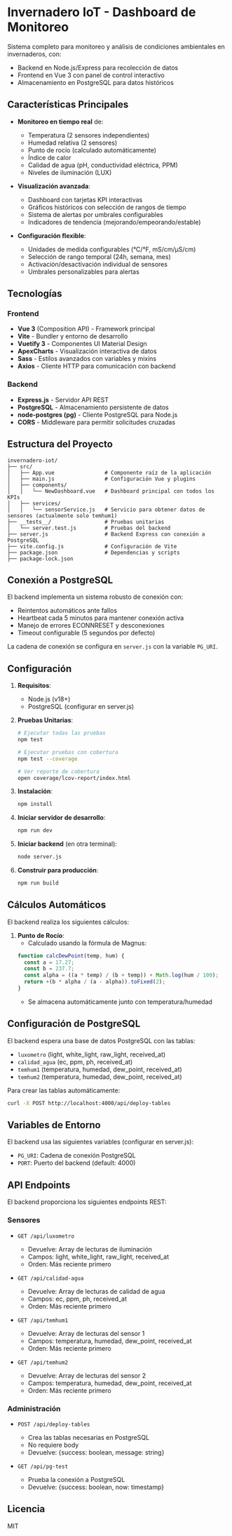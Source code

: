 # Invernadero IoT - Dashboard de Monitoreo

Sistema completo para monitoreo y análisis de condiciones ambientales en invernaderos, con:
- Backend en Node.js/Express para recolección de datos
- Frontend en Vue 3 con panel de control interactivo
- Almacenamiento en PostgreSQL para datos históricos

## Características Principales

- **Monitoreo en tiempo real** de:
  - Temperatura (2 sensores independientes)
  - Humedad relativa (2 sensores)
  - Punto de rocío (calculado automáticamente)
  - Índice de calor
  - Calidad de agua (pH, conductividad eléctrica, PPM)
  - Niveles de iluminación (LUX)

- **Visualización avanzada**:
  - Dashboard con tarjetas KPI interactivas
  - Gráficos históricos con selección de rangos de tiempo
  - Sistema de alertas por umbrales configurables
  - Indicadores de tendencia (mejorando/empeorando/estable)

- **Configuración flexible**:
  - Unidades de medida configurables (°C/°F, mS/cm/µS/cm)
  - Selección de rango temporal (24h, semana, mes)
  - Activación/desactivación individual de sensores
  - Umbrales personalizables para alertas

## Tecnologías

### Frontend
- **Vue 3** (Composition API) - Framework principal
- **Vite** - Bundler y entorno de desarrollo
- **Vuetify 3** - Componentes UI Material Design
- **ApexCharts** - Visualización interactiva de datos
- **Sass** - Estilos avanzados con variables y mixins
- **Axios** - Cliente HTTP para comunicación con backend

### Backend
- **Express.js** - Servidor API REST
- **PostgreSQL** - Almacenamiento persistente de datos
- **node-postgres (pg)** - Cliente PostgreSQL para Node.js
- **CORS** - Middleware para permitir solicitudes cruzadas

## Estructura del Proyecto

```
invernadero-iot/
├── src/
│   ├── App.vue                # Componente raíz de la aplicación
│   ├── main.js                # Configuración Vue y plugins
│   ├── components/
│   │   └── NewDashboard.vue   # Dashboard principal con todos los KPIs
│   ├── services/
│   │   └── sensorService.js   # Servicio para obtener datos de sensores (actualmente solo temhum1)
├── __tests__/                 # Pruebas unitarias
│   └── server.test.js         # Pruebas del backend
├── server.js                  # Backend Express con conexión a PostgreSQL
├── vite.config.js             # Configuración de Vite
├── package.json               # Dependencias y scripts
├── package-lock.json
```

## Conexión a PostgreSQL

El backend implementa un sistema robusto de conexión con:
- Reintentos automáticos ante fallos
- Heartbeat cada 5 minutos para mantener conexión activa
- Manejo de errores ECONNRESET y desconexiones
- Timeout configurable (5 segundos por defecto)

La cadena de conexión se configura en `server.js` con la variable `PG_URI`.

## Configuración

1. **Requisitos**:
   - Node.js (v18+)
   - PostgreSQL (configurar en server.js)

2. **Pruebas Unitarias**:
   ```bash
   # Ejecutar todas las pruebas
   npm test
   
   # Ejecutar pruebas con cobertura
   npm test --coverage
   
   # Ver reporte de cobertura
   open coverage/lcov-report/index.html
   ```

3. **Instalación**:
   ```bash
   npm install
   ```

3. **Iniciar servidor de desarrollo**:
   ```bash
   npm run dev
   ```

4. **Iniciar backend** (en otra terminal):
   ```bash
   node server.js
   ```

5. **Construir para producción**:
   ```bash
   npm run build
   ```

## Cálculos Automáticos

El backend realiza los siguientes cálculos:

1. **Punto de Rocío**:
   - Calculado usando la fórmula de Magnus:
   ```javascript
   function calcDewPoint(temp, hum) {
     const a = 17.27;
     const b = 237.7;
     const alpha = ((a * temp) / (b + temp)) + Math.log(hum / 100);
     return +(b * alpha / (a - alpha)).toFixed(2);
   }
   ```
   - Se almacena automáticamente junto con temperatura/humedad

## Configuración de PostgreSQL

El backend espera una base de datos PostgreSQL con las tablas:
- `luxometro` (light, white_light, raw_light, received_at)
- `calidad_agua` (ec, ppm, ph, received_at)
- `temhum1` (temperatura, humedad, dew_point, received_at)
- `temhum2` (temperatura, humedad, dew_point, received_at)

Para crear las tablas automáticamente:
```bash
curl -X POST http://localhost:4000/api/deploy-tables
```

## Variables de Entorno

El backend usa las siguientes variables (configurar en server.js):
- `PG_URI`: Cadena de conexión PostgreSQL
- `PORT`: Puerto del backend (default: 4000)

## API Endpoints

El backend proporciona los siguientes endpoints REST:

### Sensores
- `GET /api/luxometro` 
  - Devuelve: Array de lecturas de iluminación
  - Campos: light, white_light, raw_light, received_at
  - Orden: Más reciente primero

- `GET /api/calidad-agua`
  - Devuelve: Array de lecturas de calidad de agua
  - Campos: ec, ppm, ph, received_at
  - Orden: Más reciente primero

- `GET /api/temhum1`
  - Devuelve: Array de lecturas del sensor 1
  - Campos: temperatura, humedad, dew_point, received_at
  - Orden: Más reciente primero

- `GET /api/temhum2` 
  - Devuelve: Array de lecturas del sensor 2
  - Campos: temperatura, humedad, dew_point, received_at
  - Orden: Más reciente primero

### Administración
- `POST /api/deploy-tables`
  - Crea las tablas necesarias en PostgreSQL
  - No requiere body
  - Devuelve: {success: boolean, message: string}

- `GET /api/pg-test`
  - Prueba la conexión a PostgreSQL
  - Devuelve: {success: boolean, now: timestamp}

## Licencia

MIT
